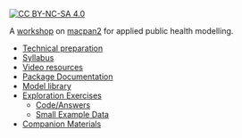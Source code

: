 [![CC BY-NC-SA 4.0][cc-by-nc-sa-shield]][cc-by-nc-sa]

A [workshop](https://canmod.github.io/macpan-workshop/) on [macpan2](https://canmod.github.io/macpan2) for applied public health modelling. 

[cc-by-nc-sa]: http://creativecommons.org/licenses/by-nc-sa/4.0/
[cc-by-nc-sa-image]: https://licensebuttons.net/l/by-nc-sa/4.0/88x31.png
[cc-by-nc-sa-shield]: https://img.shields.io/badge/License-CC%20BY--NC--SA%204.0-lightgrey.svg


* [Technical preparation](technical-preparation.md)
* [Syllabus](syllabus.md)
* [Video resources](video-resources.md)
* [Package Documentation](https://canmod.github.io/macpan2/)
* [Model library](https://github.com/canmod/macpan2/tree/main/inst/starter_models)
* [Exploration Exercises](exploration-exercises.md)
  * [Code/Answers](https://github.com/canmod/macpan-workshop/tree/main/code)
  * [Small Example Data](https://github.com/canmod/macpan-workshop/tree/main/data)
* [Companion Materials](companion-materials.md)
